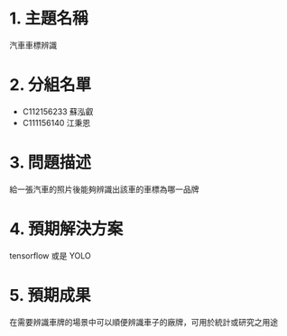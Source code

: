 # 1. 主題名稱

汽車車標辨識

# 2. 分組名單

* C112156233 蘇泓叡
* C111156140 江秉恩

# 3. 問題描述

給一張汽車的照片後能夠辨識出該車的車標為哪一品牌

# 4. 預期解決方案

tensorflow 或是 YOLO

# 5. 預期成果

在需要辨識車牌的場景中可以順便辨識車子的廠牌，可用於統計或研究之用途

